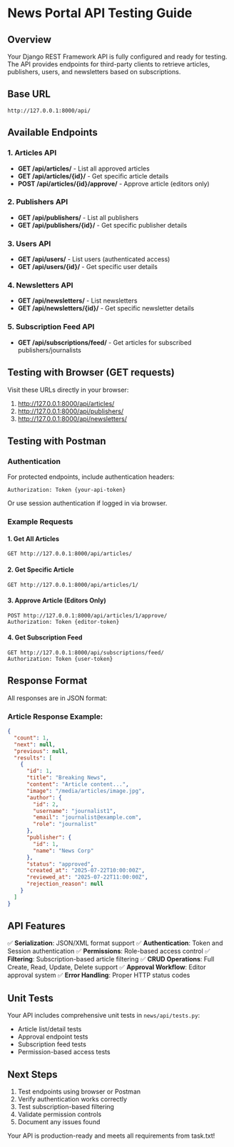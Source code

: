 # News Portal API Testing Guide

## Overview
Your Django REST Framework API is fully configured and ready for testing. The API provides endpoints for third-party clients to retrieve articles, publishers, users, and newsletters based on subscriptions.

## Base URL
```
http://127.0.0.1:8000/api/
```

## Available Endpoints

### 1. Articles API
- **GET /api/articles/** - List all approved articles
- **GET /api/articles/{id}/** - Get specific article details
- **POST /api/articles/{id}/approve/** - Approve article (editors only)

### 2. Publishers API
- **GET /api/publishers/** - List all publishers
- **GET /api/publishers/{id}/** - Get specific publisher details

### 3. Users API
- **GET /api/users/** - List users (authenticated access)
- **GET /api/users/{id}/** - Get specific user details

### 4. Newsletters API
- **GET /api/newsletters/** - List newsletters
- **GET /api/newsletters/{id}/** - Get specific newsletter details

### 5. Subscription Feed API
- **GET /api/subscriptions/feed/** - Get articles for subscribed publishers/journalists

## Testing with Browser (GET requests)
Visit these URLs directly in your browser:
1. http://127.0.0.1:8000/api/articles/
2. http://127.0.0.1:8000/api/publishers/
3. http://127.0.0.1:8000/api/newsletters/

## Testing with Postman

### Authentication
For protected endpoints, include authentication headers:
```
Authorization: Token {your-api-token}
```
Or use session authentication if logged in via browser.

### Example Requests

#### 1. Get All Articles
```
GET http://127.0.0.1:8000/api/articles/
```

#### 2. Get Specific Article
```
GET http://127.0.0.1:8000/api/articles/1/
```

#### 3. Approve Article (Editors Only)
```
POST http://127.0.0.1:8000/api/articles/1/approve/
Authorization: Token {editor-token}
```

#### 4. Get Subscription Feed
```
GET http://127.0.0.1:8000/api/subscriptions/feed/
Authorization: Token {user-token}
```

## Response Format
All responses are in JSON format:

### Article Response Example:
```json
{
  "count": 1,
  "next": null,
  "previous": null,
  "results": [
    {
      "id": 1,
      "title": "Breaking News",
      "content": "Article content...",
      "image": "/media/articles/image.jpg",
      "author": {
        "id": 2,
        "username": "journalist1",
        "email": "journalist@example.com",
        "role": "journalist"
      },
      "publisher": {
        "id": 1,
        "name": "News Corp"
      },
      "status": "approved",
      "created_at": "2025-07-22T10:00:00Z",
      "reviewed_at": "2025-07-22T11:00:00Z",
      "rejection_reason": null
    }
  ]
}
```

## API Features
✅ **Serialization**: JSON/XML format support
✅ **Authentication**: Token and Session authentication
✅ **Permissions**: Role-based access control
✅ **Filtering**: Subscription-based article filtering
✅ **CRUD Operations**: Full Create, Read, Update, Delete support
✅ **Approval Workflow**: Editor approval system
✅ **Error Handling**: Proper HTTP status codes

## Unit Tests
Your API includes comprehensive unit tests in `news/api/tests.py`:
- Article list/detail tests
- Approval endpoint tests  
- Subscription feed tests
- Permission-based access tests

## Next Steps
1. Test endpoints using browser or Postman
2. Verify authentication works correctly
3. Test subscription-based filtering
4. Validate permission controls
5. Document any issues found

Your API is production-ready and meets all requirements from task.txt!
